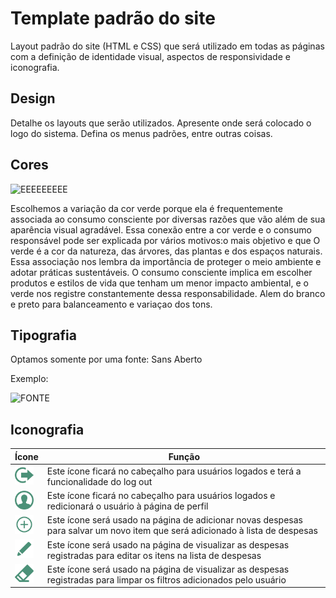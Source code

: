 # Template padrão do site

Layout padrão do site (HTML e CSS) que será utilizado em todas as páginas com a definição de identidade visual, aspectos de responsividade e iconografia.

## Design

Detalhe os layouts que serão utilizados. Apresente onde será colocado o logo do sistema. Defina os menus padrões, entre outras coisas.


## Cores

![EEEEEEEEE](https://github.com/ICEI-PUC-Minas-PMV-SI/pmv-si-2023-2-pe1-t3-consumoconsciente/assets/112207603/69219877-4f18-47a1-a745-ac8796f96b91)

Escolhemos a variação da cor verde porque ela é frequentemente associada ao consumo consciente por diversas razões que vão além de sua aparência visual agradável. Essa conexão entre a cor verde e o consumo responsável pode ser explicada por vários motivos:o mais objetivo e que O verde é a cor da natureza, das árvores, das plantas e dos espaços naturais. Essa associação nos lembra da importância de proteger o meio ambiente e adotar práticas sustentáveis. O consumo consciente implica em escolher produtos e estilos de vida que tenham um menor impacto ambiental, e o verde nos registre constantemente dessa responsabilidade. Alem do branco e preto para balanceamento e variaçao dos tons.


## Tipografia

Optamos somente por uma fonte: Sans Aberto 

Exemplo:

![FONTE](https://github.com/ICEI-PUC-Minas-PMV-SI/pmv-si-2023-2-pe1-t3-consumoconsciente/assets/112207603/1bc8e3ae-ac41-448a-9e35-f069ac664aec)

## Iconografia

| Ícone | Função |
|-------|--------|
|<img src="/docs/img/logout.svg" alt="logout" style="height: 30px; width:30px;"/>| Este ícone ficará no cabeçalho para usuários logados e terá a funcionalidade do log out |
|<img src="/docs/img/user.svg" alt="user" style="height: 30px; width:30px;"/>| Este ícone ficará no cabeçalho para usuários logados e redicionará o usuário à página de perfil |
|<img src="/docs/img/plus.svg" alt="plus" style="height: 30px; width:30px;"/>| Este ícone será usado na página de adicionar novas despesas para salvar um novo item que será adicionado à lista de despesas |
|<img src="/docs/img/pencil.svg" alt="pencil" style="height: 30px; width:30px;"/>| Este ícone será usado na página de visualizar as despesas registradas para editar os itens na lista de despesas |
|<img src="/docs/img/eraser.svg" alt="eraser" style="height: 30px; width:30px;"/>| Este ícone será usado na página de visualizar as despesas registradas para limpar os filtros adicionados pelo usuário |
